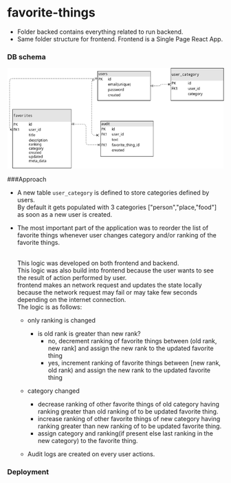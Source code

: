 # favorite-things

- Folder backed contains everything related to run backend.
- Same folder structure for frontend.
  Frontend is a Single Page React App.

### DB schema
![Database Schema](backend/schema.png)

###Approach
 - A new table `user_category` is defined to store categories defined by users.<br/>
 By default it gets populated with 3 categories ["person","place,"food"] as soon as a new user is created.
 - The most important part of the application was to reorder the list of favorite things 
   whenever user changes category and/or ranking of the favorite things.
   
   <br/>
   This logic was developed on both frontend and backend.<br/>
   This logic was also build into frontend because the user wants to see
   the result of action performed by user.<br/>
   frontend makes an network request and updates the state locally because the network request may fail or may take few 
   seconds depending on the internet connection.
   
    <br/>
    The logic is as follows:

     - only ranking is changed 
        - is old rank is greater than new rank?
            - no, decrement ranking of favorite things between (old rank, new rank] and assign the new rank to the
            updated favorite thing
            - yes, increment ranking of favorite things between [new rank, old rank) and assign the new rank to the
            updated favorite thing
     - category changed
        - decrease ranking of other favorite things of old category having ranking greater than old ranking of to be 
        updated favorite thing.
        - increase ranking of other favorite things of new category having ranking greater than new ranking of to be 
        updated favorite thing.
        - assign category and ranking(if present else last ranking in the new category) to the favorite thing.
        
     - Audit logs are created on every user actions.
     
     
     
### Deployment

